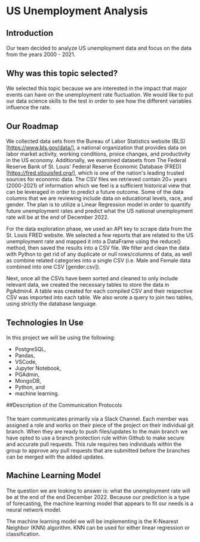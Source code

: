 
# US Unemployment Analysis

## Introduction
####
Our team decided to analyze US unemployment data and focus on the data from the years 2000 - 2021. 

## Why was this topic selected? 
####

We selected this topic because we are interested in the impact that major events can have on the unemployment rate fluctuation. We would like to put our data science skills to the test in order to see how the different variables influence the rate.

## Our Roadmap
####
We collected data sets from the Bureau of Labor Statistics website (BLS) [https://www.bls.gov/data/], a national organization that provides data on labor market activity, working conditions, proice changes, and productivity in the US economy. Additionally, we examined datasets from The Federal Reserve Bank of St. Louis' Federal Reserve Economic Database (FRED) [https://fred.stlouisfed.org/], which is one of the nation's leading trusted sources for economic data. The CSV files we retrieved contain 20+ years (2000-2021) of information which we feel is a sufficient historical view that can be leveraged in order to predict a future outcome. Some of the data columns that we are reviewing include data on educational levels, race, and gender. The plan is to utilize a Linear Regression model in order to quantify future unemployment rates and predict what the US national unemployment rate will be at the end of December 2022.

For the data exploration phase, we used an API key to scrape data from the St. Louis FRED website. We selected a few reports that are related to the US unemployment rate and mapped it into a DataFrame using the reduce() method, then saved the results into a CSV file. We filter and clean the data with Python to get rid of any duplicate or null rows/columns of data, as well as combine related categories into a single CSV (i.e. Male and Female data combined into one CSV [gender.csv]). 

Next, once all the CSVs have been sorted and cleaned to only include relevant data, we created the necessary tables to store the data in PgAdmin4. A table was created for each compiled CSV and their respective CSV was imported into each table. We also wrote a query to join two tables, using strictly the database language. 

## Technologies In Use
####
In this project we will be using the following: 
* PostgreSQL, 
* Pandas, 
* VSCode, 
* Jupyter Notebook, 
* PGAdmin, 
* MongoDB, 
* Python, and 
* machine learning.


##Description of the Communication Protocols
####
The team communicates primarily via a Slack Channel. Each member was assigned a role and works on their piece of the project on their individual git branch. When they are ready to push files/updates to the main branch we have opted to use a branch protection rule within Github to make secure and accurate pull requests. 
This rule requires two individuals within the group to approve any pull requests that are submitted before the branches can be merged with the added updates.   

## Machine Learning Model
####
The question we are looking to answer is: what the unemployment rate will be at the end of the end December 2022. Because our prediction is a type of forecasting, the machine learning model that appears to fit our needs is a neural network model. 

The machine learning model we will be implementing is the K-Nearest Neighbor (KNN) algorithm. KNN can be used for either linear regression or classification.



